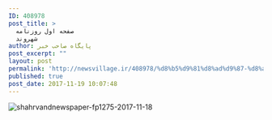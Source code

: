 ```yaml
---
ID: 408978
post_title: >
  صفحه اول روزنامه
  شهروند
author: پایگاه صاحب خبر
post_excerpt: ""
layout: post
permalink: 'http://newsvillage.ir/408978/%d8%b5%d9%81%d8%ad%d9%87-%d8%a7%d9%88%d9%84-%d8%b1%d9%88%d8%b2%d9%86%d8%a7%d9%85%d9%87-%d8%b4%d9%87%d8%b1%d9%88%d9%86%d8%af-2/'
published: true
post_date: 2017-11-19 10:07:48
---
```

<img src="http://sahebkhabar.ir/download?f=2017/11/18/4/631215.jpg" alt="shahrvandnewspaper-fp1275-2017-11-18">